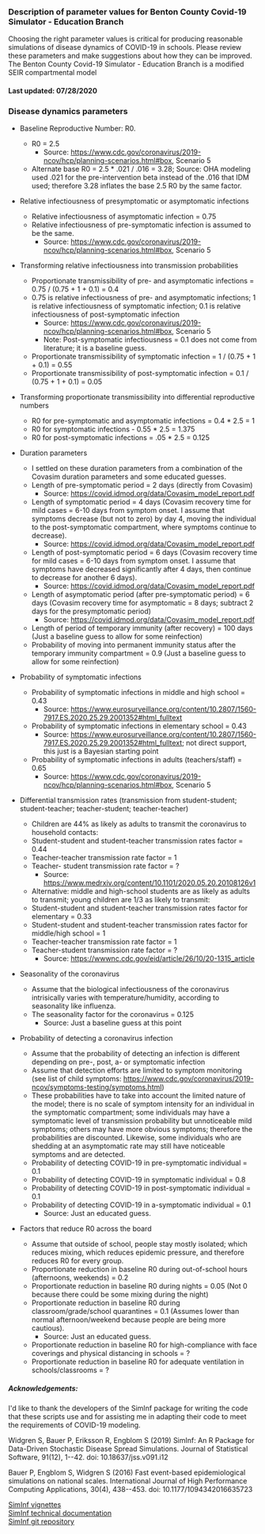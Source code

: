 ### Description of parameter values for Benton County Covid-19 Simulator - Education Branch

Choosing the right parameter values is critical for producing reasonable simulations of disease dynamics of COVID-19 in schools. Please review these parameters and make suggestions about how they can be improved. The Benton County Covid-19 Simulator - Education Branch is a modified SEIR compartmental model

#### Last updated: 07/28/2020

### Disease dynamics parameters
- Baseline Reproductive Number: R0.
  - R0 = 2.5
    - Source: https://www.cdc.gov/coronavirus/2019-ncov/hcp/planning-scenarios.html#box, Scenario 5
  - Alternate base R0 = 2.5 * .021 / .016 = 3.28; Source: OHA modeling used .021 for the pre-intervention beta instead of the .016 that IDM used; therefore 3.28 inflates the base 2.5 R0 by the same factor.
  
- Relative infectiousness of presymptomatic or asymptomatic infections
  - Relative infectiousness of asymptomatic infection = 0.75
  - Relative infectiousness of pre-symptomatic infection is assumed to be the same.
    - Source: https://www.cdc.gov/coronavirus/2019-ncov/hcp/planning-scenarios.html#box, Scenario 5
  
- Transforming relative infectiousness into transmission probabilities
  - Proportionate transmissibility of pre- and asymptomatic infections = 0.75 / (0.75 + 1 + 0.1) = 0.4
  - 0.75 is relative infectiousness of pre- and asymptomatic infections; 1 is relative infectiousness of symptomatic infection; 0.1 is relative infectiousness of post-symptomatic infection
    - Source:  https://www.cdc.gov/coronavirus/2019-ncov/hcp/planning-scenarios.html#box, Scenario 5
    - Note: Post-symptomatic infectiousness = 0.1 does not come from literature; it is a baseline guess.
  - Proportionate transmissibility of symptomatic infection = 1 /  (0.75 + 1 + 0.1) = 0.55
  - Proportionate transmissibility of post-symptomatic infection = 0.1 /  (0.75 + 1 + 0.1) = 0.05
  
- Transforming proportionate transmissibility into differential reproductive numbers
  - R0 for pre-symptomatic and asymptomatic infections = 0.4 * 2.5 = 1
  - R0 for symptomatic infections - 0.55 * 2.5 = 1.375
  - R0 for post-symptomatic infections = .05 * 2.5 = 0.125

- Duration parameters
  - I settled on these duration parameters from a combination of the Covasim duration parameters and some educated guesses.
  - Length of pre-symptomatic period = 2 days (directly from Covasim)
    - Source: https://covid.idmod.org/data/Covasim_model_report.pdf
  - Length of symptomatic period = 4 days (Covasim recovery time for mild cases = 6-10 days from symptom onset. I assume that symptoms decrease (but not to zero) by day 4, moving the individual to the post-symptomatic compartment, where symptoms continue to decrease).
    - Source: https://covid.idmod.org/data/Covasim_model_report.pdf
  - Length of post-symptomatic period = 6 days (Covasim recovery time for mild cases = 6-10 days from symptom onset. I assume that symptoms have decreased significantly after 4 days, then continue to decrease for another 6 days).
    - Source: https://covid.idmod.org/data/Covasim_model_report.pdf
  - Length of asymptomatic period (after pre-symptomatic period) = 6 days (Covasim recovery time for asymptomatic = 8 days; subtract 2 days for the presymptomatic period)
    - Source: https://covid.idmod.org/data/Covasim_model_report.pdf
  - Length of period of temporary immunity (after recovery) = 100 days (Just a baseline guess to allow for some reinfection)
  - Probability of moving into permanent immunity status after the temporary immunity compartment = 0.9 (Just a baseline guess to allow for some reinfection)

- Probability of symptomatic infections
  - Probability of symptomatic infections in middle and high school = 0.43
    - Source: https://www.eurosurveillance.org/content/10.2807/1560-7917.ES.2020.25.29.2001352#html_fulltext
  - Probability of symptomatic infections in elementary school = 0.43
    - Source: https://www.eurosurveillance.org/content/10.2807/1560-7917.ES.2020.25.29.2001352#html_fulltext; not direct support, this just is a Bayesian starting point
  - Probability of symptomatic infections in adults (teachers/staff) = 0.65
    - Source: https://www.cdc.gov/coronavirus/2019-ncov/hcp/planning-scenarios.html#box, Scenario 5

- Differential transmission rates (transmission from student-student; student-teacher; teacher-student; teacher-teacher)
  - Children are 44% as likely as adults to transmit the coronavirus to household contacts:
  - Student-student and student-teacher transmission rates factor = 0.44
  - Teacher-teacher transmission rate factor = 1
  - Teacher- student transmission rate factor = ?
    - Source: https://www.medrxiv.org/content/10.1101/2020.05.20.20108126v1
  - Alternative: middle and high-school students are as likely as adults to transmit; young children are 1/3 as likely to transmit:
  - Student-student and student-teacher transmission rates factor for elementary = 0.33
  - Student-student and student-teacher transmission rates factor for middle/high school = 1
  - Teacher-teacher transmission rate factor = 1
  - Teacher-student transmission rate factor = ?
    - Source: https://wwwnc.cdc.gov/eid/article/26/10/20-1315_article

- Seasonality of the coronavirus
  - Assume that the biological infectiousness of the coronavirus intrisically varies with temperature/humidity, according to seasonality like influenza.
  - The seasonality factor for the coronavirus = 0.125
    - Source: Just a baseline guess at this point
 
 - Probability of detecting a coronavirus infection
   - Assume that the probability of detecting an infection is different depending on pre-, post, a- or symptomatic infection
   - Assume that detection efforts are limited to symptom monitoring (see list of child symptoms: https://www.cdc.gov/coronavirus/2019-ncov/symptoms-testing/symptoms.html)
   - These probabilities have to take into account the limited nature of the model; there is no scale of symptom intensity for an individual in the symptomatic compartment; some individuals may have a symptomatic level of transmission probability but unnoticeable mild symptoms; others may have more obvious symptoms; therefore the probabilities are discounted. Likewise, some individuals who are shedding at an asymptomatic rate may still have noticeable symptoms and are detected.
   - Probability of detecting COVID-19 in pre-symptomatic individual = 0.1
   - Probability of detecting COVID-19 in symptomatic individual = 0.8
   - Probability of detecting COVID-19 in post-symptomatic individual = 0.1
   - Probability of detecting COVID-19 in a-symptomatic individual = 0.1
     - Source: Just an educated guess.
   
- Factors that reduce R0 across the board
  - Assume that outside of school, people stay mostly isolated; which reduces mixing, which reduces epidemic pressure, and therefore reduces R0 for every group.
  - Proportionate reduction in baseline R0 during out-of-school hours (afternoons, weekends) = 0.2
  - Proportionate reduction in baseline R0 during nights = 0.05 (Not 0 because there could be some mixing during the night)
  - Proportionate reduction in baseline R0 during classroom/grade/school quarantines = 0.1 (Assumes lower than normal afternoon/weekend because people are being more cautious).
    - Source: Just an educated guess.
  - Proportionate reduction in baseline R0 for high-compliance with face coverings and physical distancing in schools = ?
  - Proportionate reduction in baseline R0 for adequate ventilation in schools/classrooms = ?



##### Acknowledgements:
I'd like to thank the developers of the SimInf package for writing the code that these scripts use and for assisting me in adapting their code to meet the requirements of COVID-19 modeling.  

Widgren S, Bauer P, Eriksson R, Engblom S (2019) SimInf: An R Package for Data-Driven Stochastic Disease Spread Simulations. Journal of Statistical Software, 91(12), 1--42. doi: 10.18637/jss.v091.i12  

Bauer P, Engblom S, Widgren S (2016) Fast event-based epidemiological simulations on national scales. International Journal of High Performance Computing Applications, 30(4), 438--453. doi: 10.1177/1094342016635723

[SimInf vignettes](https://cran.r-project.org/web/packages/SimInf/vignettes/SimInf.pdf)  
[SimInf technical documentation](https://cran.r-project.org/web/packages/SimInf/SimInf.pdf)  
[SimInf git repository](https://github.com/stewid/SimInf)
